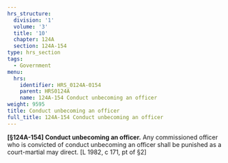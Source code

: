 ```yaml
---
hrs_structure:
  division: '1'
  volume: '3'
  title: '10'
  chapter: 124A
  section: 124A-154
type: hrs_section
tags:
  - Government
menu:
  hrs:
    identifier: HRS_0124A-0154
    parent: HRS0124A
    name: 124A-154 Conduct unbecoming an officer
weight: 9595
title: Conduct unbecoming an officer
full_title: 124A-154 Conduct unbecoming an officer
---
```

**[§124A-154] Conduct unbecoming an officer.** Any commissioned officer who is convicted of conduct unbecoming an officer shall be punished as a court-martial may direct. [L 1982, c 171, pt of §2]
